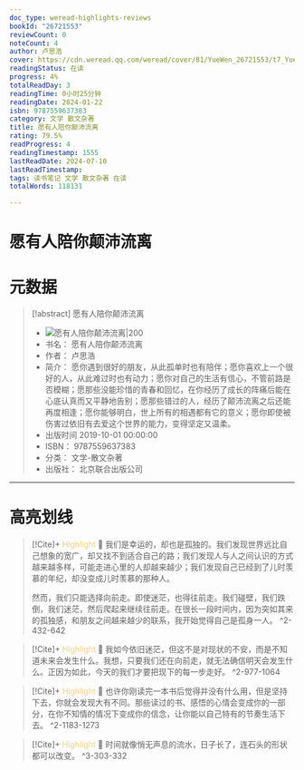 ```yaml
---
doc_type: weread-highlights-reviews
bookId: "26721553"
reviewCount: 0
noteCount: 4
author: 卢思浩
cover: https://cdn.weread.qq.com/weread/cover/81/YueWen_26721553/t7_YueWen_26721553.jpg
readingStatus: 在读
progress: 4%
totalReadDay: 3
readingTime: 0小时25分钟
readingDate: 2024-01-22
isbn: 9787559637383
category: 文学 散文杂著
title: 愿有人陪你颠沛流离
rating: 79.5%
readProgress: 4
readingTimestamp: 1555
lastReadDate: 2024-07-10
lastReadTimestamp: 
tags: 读书笔记 文学 散文杂著 在读
totalWords: 118131

---
```


# 愿有人陪你颠沛流离

# 元数据
> [!abstract] 愿有人陪你颠沛流离
> - ![ 愿有人陪你颠沛流离|200](https://cdn.weread.qq.com/weread/cover/81/YueWen_26721553/t7_YueWen_26721553.jpg)
> - 书名： 愿有人陪你颠沛流离
> - 作者： 卢思浩
> - 简介：     愿你遇到很好的朋友，从此孤单时也有陪伴；愿你喜欢上一个很好的人，从此难过时也有动力；愿你对自己的生活有信心，不管前路是否模糊；愿那些没能珍惜的青春和回忆，在你经历了成长的阵痛后能在心底认真而又平静地告别；愿那些错过的人，经历了颠沛流离之后还能再度相逢；愿你能够明白，世上所有的相遇都有它的意义；愿你即使被伤害过依旧有去爱这个世界的能力，变得坚定又温柔。
> - 出版时间 2019-10-01 00:00:00
> - ISBN： 9787559637383
> - 分类： 文学-散文杂著
> - 出版社： 北京联合出版公司



---

# 高亮划线



> [!Cite]+ <span style="color: #ffce78;">Highlight</span>
> 📌 我们是幸运的，却也是孤独的。我们发现世界远比自己想象的宽广，却又找不到适合自己的路；我们发现人与人之间认识的方式越来越多样，可能走进心里的人却越来越少；我们发现自己已经到了儿时羡慕的年纪，却没变成儿时羡慕的那种人。
>
>然而，我们只能选择向前走。即使迷茫，也得往前走。我们碰壁，我们跌倒，我们迷茫，然后爬起来继续往前走。在很长一段时间内，因为突如其来的孤独感，和朋友之间越来越少的联系，我开始觉得自己是孤身一人。
> ^2-432-642

> [!Cite]+ <span style="color: #ffce78;">Highlight</span>
> 📌 我如今依旧迷茫，但这不是对现状的不安，而是不知道未来会发生什么。我想，只要我们还在向前走，就无法确信明天会发生什么。正因为如此，今天的我们才要把现下的每一步走好。
> ^2-977-1064

> [!Cite]+ <span style="color: #ffce78;">Highlight</span>
> 📌 也许你刚读完一本书后觉得并没有什么用，但是坚持下去，你就会发现大有不同。那些读过的书、感悟的心情会变成你的一部分，在你不知情的情况下变成你的信念，让你能以自己特有的节奏生活下去。
> ^2-1183-1273


> [!Cite]+ <span style="color: #ffce78;">Highlight</span>
> 📌 时间就像悄无声息的流水，日子长了，连石头的形状都可以改变。
> ^3-303-332

